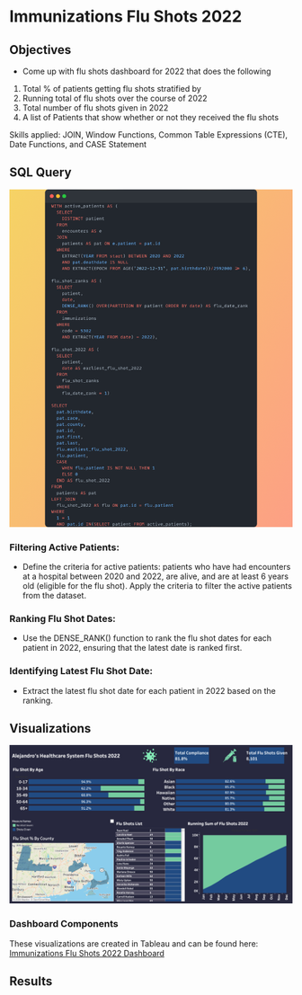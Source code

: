 # Immunizations Flu Shots 2022

## Objectives
- Come up with flu shots dashboard for 2022 that does the following
<ol>
  <li>Total % of patients getting flu shots stratified by </li>
  <li>Running total of flu shots over the course of 2022</li>
  <li>Total number of flu shots given in 2022</li>
  <li>A list of Patients that show whether or not they received the flu shots</li>
</ol>

Skills applied: JOIN, Window Functions, Common Table Expressions (CTE), Date Functions, and CASE Statement

## SQL Query
<img src = "Snap.png"></img>

### Filtering Active Patients:
- Define the criteria for active patients: patients who have had encounters at a hospital between 2020 and 2022, are alive, and are at least 6 years old (eligible for the flu shot).
Apply the criteria to filter the active patients from the dataset.

### Ranking Flu Shot Dates:
- Use the DENSE_RANK() function to rank the flu shot dates for each patient in 2022, ensuring that the latest date is ranked first.

### Identifying Latest Flu Shot Date:
- Extract the latest flu shot date for each patient in 2022 based on the ranking.

## Visualizations
<img src = "Immunization Dashboard.png"></img>
### Dashboard Components
These visualizations are created in Tableau and can be found here: <a href = "https://public.tableau.com/app/profile/alejandro.de.la.cruz5286/viz/ImmunizationsFluShots2022_16969790052040/Dashboard1" target = "_blank">Immunizations Flu Shots 2022 Dashboard</a>

## Results

